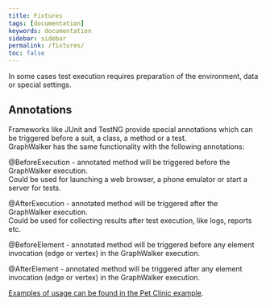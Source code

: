 ```yaml
---
title: Fixtures
tags: [documentation]
keywords: documentation
sidebar: sidebar
permalink: /fixtures/
toc: false
---
```


In some cases test execution requires preparation of the environment, data or special settings.

## Annotations

Frameworks like JUnit and TestNG provide special annotations which can be triggered before a suit, a class, a method or a test.  
GraphWalker has the same functionality with the following annotations:  

@BeforeExecution - annotated method will be triggered before the GraphWalker execution.  
Could be used for launching a web browser, a phone emulator or start a server for tests.  
  
@AfterExecution - annotated method will be triggered after the GraphWalker execution.  
Could be used for collecting results after test execution, like logs, reports etc.  

@BeforeElement - annotated method will be triggered before any element invocation (edge or vertex) in the GraphWalker execution.

@AfterElement - annotated method will be triggered after any element invocation (edge or vertex) in the GraphWalker execution.

[Examples of usage can be found in the Pet Clinic example](https://github.com/GraphWalker/graphwalker-example/blob/master/java-petclinic/src/main/java/com/company/modelimplementations/PetClinic.java#L62-L86).  